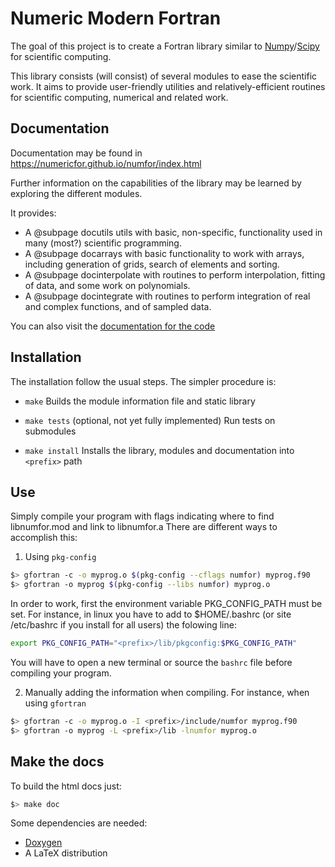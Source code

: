 
# Numeric Modern Fortran

The goal of this project is to create a Fortran library similar to [Numpy](https://www.numpy.org)/[Scipy](https://www.scipy.org) for scientific computing.

This library consists (will consist) of several modules to ease the scientific work. It aims to provide user-friendly utilities and relatively-efficient routines for scientific computing, numerical and related work.

## Documentation


Documentation may be found in https://numericfor.github.io/numfor/index.html


Further information on the capabilities of the library may be learned by exploring the different modules.



It provides:
  + A @subpage docutils utils with basic, non-specific, functionality used in many (most?) scientific programming.
  + A @subpage docarrays with basic functionality to work with arrays, including generation of grids, search of elements and sorting.
  + A @subpage docinterpolate with routines to perform interpolation, fitting of data, and some work on polynomials.
  + A @subpage docintegrate with routines to perform integration of real and complex functions, and of sampled data.


You can also visit the [documentation for the code](namespaces.html)

## Installation ##

The installation follow the usual steps. The simpler procedure is:

  * `make`
  Builds the module information file and static library

  * `make tests` (optional, not yet fully implemented)
  Run tests on submodules

  * `make install`
  Installs the library, modules and documentation into `<prefix>` path


## Use ##

Simply compile your program with flags indicating where to find libnumfor.mod and link to libnumfor.a
There are different ways to accomplish this:


  1. Using `pkg-config`
  ```bash
  $> gfortran -c -o myprog.o $(pkg-config --cflags numfor) myprog.f90
  $> gfortran -o myprog $(pkg-config --libs numfor) myprog.o
  ``` 
  In order to work, first the environment variable PKG_CONFIG_PATH must be set. 
  For instance, in linux you have to add to $HOME/.bashrc (or site /etc/bashrc if you install for all users) the folowing line:
  
  ```bash
  export PKG_CONFIG_PATH="<prefix>/lib/pkgconfig:$PKG_CONFIG_PATH"
  ```
  You will have to open a new terminal or source the `bashrc` file before compiling your program.
  
  2. Manually adding the information when compiling. For instance, when using `gfortran`
  
  ```bash
  $> gfortran -c -o myprog.o -I <prefix>/include/numfor myprog.f90
  $> gfortran -o myprog -L <prefix>/lib -lnumfor myprog.o
  ```




## Make the docs ##

To build the html docs just:

```bash
$> make doc
```

Some dependencies are needed:

 - [Doxygen](http://www.doxygen.nl/)
 - A LaTeX distribution
 
